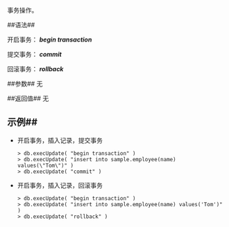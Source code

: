 
事务操作。

##语法##

开启事务： ***begin transaction***

提交事务： ***commit***

回滚事务： ***rollback***

##参数##
无

##返回值##
无 

## 示例##

- 开启事务，插入记录，提交事务 

   ```lang-javascript
   > db.execUpdate( "begin transaction" )
   > db.execUpdate( "insert into sample.employee(name) values(\"Tom\")" )
   > db.execUpdate( "commit" )
   ```

- 开启事务，插入记录，回滚事务 

   ```lang-javascript
   > db.execUpdate( "begin transaction" )
   > db.execUpdate( "insert into sample.employee(name) values('Tom')" )
   > db.execUpdate( "rollback" )
   ```